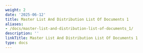 ```yaml
---
weight: 2
date: '2025-06-12'
title: Master List And Distribution List Of Documents 1
aliases:
- /docs/master-list-and-distribution-list-of-documents_1/
description: ''
linkTitle: Master List And Distribution List Of Documents 1
type: docs
---
```



